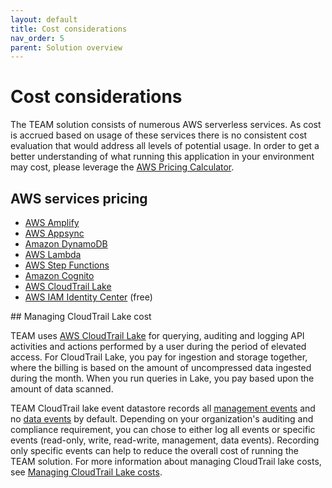 ```yaml
---
layout: default
title: Cost considerations
nav_order: 5
parent: Solution overview
---
```


# Cost considerations

The TEAM solution consists of numerous AWS serverless services. As cost is accrued based on usage of these services there is no consistent cost evaluation that would address all levels of potential usage. In order to get a better understanding of what running this application in your environment may cost, please leverage the [AWS Pricing Calculator](https://calculator.aws).

## AWS services pricing
- [AWS Amplify](https://aws.amazon.com/amplify/pricing/)
- [AWS Appsync](https://aws.amazon.com/appsync/pricing/)
- [Amazon DynamoDB](https://aws.amazon.com/dynamodb/pricing)
- [AWS Lambda](https://aws.amazon.com/lambda/pricing)
- [AWS Step Functions](https://aws.amazon.com/step-functions/pricing)
- [Amazon Cognito](https://aws.amazon.com/es/cognito/pricing)
- [AWS CloudTrail Lake](https://aws.amazon.com/cloudtrail/pricing/)
- [AWS IAM Identity Center](https://aws.amazon.com/iam/identity-center/) (free)

## Managing CloudTrail Lake cost 

TEAM uses [AWS CloudTrail Lake](https://docs.aws.amazon.com/awscloudtrail/latest/userguide/cloudtrail-lake.html) for querying, auditing and logging API activities and actions performed by a user during the period of elevated access. For CloudTrail Lake, you pay for ingestion and storage together, where the billing is based on the amount of uncompressed data ingested during the month. When you run queries in Lake, you pay based upon the amount of data scanned. 

TEAM CloudTrail lake event datastore records all [management events](https://docs.aws.amazon.com/awscloudtrail/latest/userguide/logging-management-events-with-cloudtrail.html) and no [data events](https://docs.aws.amazon.com/awscloudtrail/latest/userguide/logging-data-events-with-cloudtrail.html) by default. Depending on your organization's auditing and compliance requirement, you can chose to either log all events or specific events (read-only, write, read-write, management, data events). Recording only specific events can help to reduce the overall cost of running the TEAM solution. For more information about managing CloudTrail lake costs, see [Managing CloudTrail Lake costs](https://docs.aws.amazon.com/awscloudtrail/latest/userguide/cloudtrail-lake-manage-costs.html).